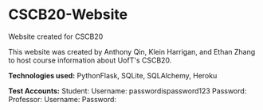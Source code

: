 # CSCB20-Website
Website created for CSCB20

This website was created by Anthony Qin, Klein Harrigan, and Ethan Zhang to host course information about UofT's CSCB20.

**Technologies used:** PythonFlask, SQLite, SQLAlchemy, Heroku

**Test Accounts:**
  Student: 
      Username: passwordispassword123
      Password:
  Professor:
      Username:
      Password:
